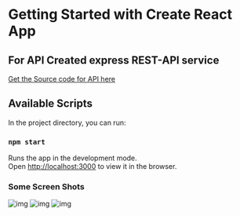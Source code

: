 # Getting Started with Create React App

## For API Created express REST-API service 
[Get the Source code for API here]()
## Available Scripts

In the project directory, you can run:

### `npm start`

Runs the app in the development mode.\
Open [http://localhost:3000](http://localhost:3000) to view it in the browser.


### Some Screen Shots

![img]()
![img]()
![img]()